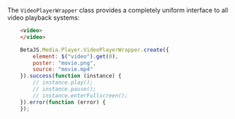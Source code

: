 The `VideoPlayerWrapper` class provides a completely uniform interface to all video playback systems:

```html
	<video>
	</video>
```

```javascript
    BetaJS.Media.Player.VideoPlayerWrapper.create({
    	element: $("video").get(0),
    	poster: "movie.png",
    	source: "movie.mp4"
    }).success(function (instance) {
		// instance.play();
        // instance.pause();
        // instance.enterFullscreen();
    }).error(function (error) {
    });
```